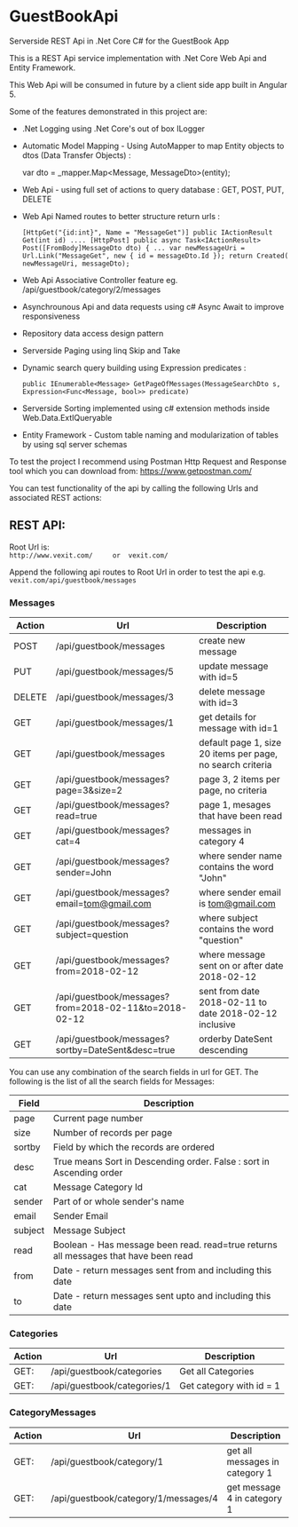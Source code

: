 # GuestBookApi
Serverside REST Api in .Net Core C# for the GuestBook App

This is a REST Api service implementation with .Net Core Web Api and Entity Framework.

This Web Api will be consumed in future by a client side app built in Angular 5.

Some of the features demonstrated in this project are:

- .Net Logging using .Net Core's out of box ILogger 

- Automatic Model Mapping - Using AutoMapper to map Entity objects to dtos (Data Transfer Objects) :

 	var dto = _mapper.Map<Message, MessageDto>(entity);
                    
- Web Api - using full set of actions to query database : GET, POST, PUT, DELETE

- Web Api Named routes to better structure return urls :

	`[HttpGet("{id:int}", Name = "MessageGet")]
        public IActionResult Get(int id)
	....
 	[HttpPost]
        public async Task<IActionResult> Post([FromBody]MessageDto dto)
        {
	...
		var newMessageUri = Url.Link("MessageGet", new { id = messageDto.Id });
                return Created( newMessageUri, messageDto);
`


- Web Api Associative Controller feature eg. /api/guestbook/category/2/messages

- Asynchrounous Api and data requests using c# Async Await to improve responsiveness

- Repository data access design pattern

- Serverside Paging using linq Skip and Take

- Dynamic search query building using Expression predicates : 

	`public IEnumerable<Message> GetPageOfMessages(MessageSearchDto s, Expression<Func<Message, bool>> predicate)`

- Serverside Sorting implemented using c# extension methods inside Web.Data.ExtIQueryable

- Entity Framework - Custom table naming and modularization of tables by using sql server schemas


To test the project I recommend using Postman Http Request and Response tool which you can download from:
https://www.getpostman.com/

You can test functionality of the api by calling the following Urls and associated REST actions:


## REST API:

Root Url is:  
	` http://www.vexit.com/  	or 	vexit.com/ `
	
Append the following api routes to Root Url in order to test the api e.g.
`vexit.com/api/guestbook/messages`


 ### Messages


Action   | Url                                  | Description
---------|--------------------------------------|--------------------------------------------------------------
POST	 | /api/guestbook/messages	        | create new message                    
PUT	 | /api/guestbook/messages/5	        | update message with id=5              
DELETE   | /api/guestbook/messages/3	        | delete message with id=3              		
GET	 | /api/guestbook/messages/1	        | get details for message with id=1     
GET      | /api/guestbook/messages              | default page 1, size 20 items per page, no search criteria
GET      | /api/guestbook/messages?page=3&size=2| page 3, 2 items per page, no criteria 
GET      | /api/guestbook/messages?read=true    | page 1, mesages that have been read
GET      | /api/guestbook/messages?cat=4        | messages in category 4
GET      | /api/guestbook/messages?sender=John         | where sender name contains the word "John"
GET      | /api/guestbook/messages?email=tom@gmail.com | where sender email is tom@gmail.com
GET      | /api/guestbook/messages?subject=question    | where subject contains the word "question"
GET      | /api/guestbook/messages?from=2018-02-12     | where message sent on or after date 2018-02-12
GET      | /api/guestbook/messages?from=2018-02-11&to=2018-02-12 | sent from date 2018-02-11 to date 2018-02-12 inclusive
GET      | /api/guestbook/messages?sortby=DateSent&desc=true | orderby DateSent descending

You can use any combination of the search fields in url for GET. 
The following is the list of all the search fields for Messages:

Field      | Description
-----------|--------------------------------------
  page     | Current page number
  size     | Number of records per page
  sortby   | Field by which the records are ordered
  desc     | True means Sort in Descending order. False : sort in Ascending order
  cat      | Message Category Id
  sender   | Part of or whole sender's name
  email    | Sender Email
  subject  | Message Subject
  read     | Boolean - Has message been read. read=true returns all messages that have been read
  from     | Date - return messages sent from and including this date
  to       | Date - return messages sent upto and including this date


 ### Categories


Action   | Url                                  | Description
---------|--------------------------------------|--------------------------------------------------------------
GET:	 | /api/guestbook/categories            | Get all Categories
GET:	 | /api/guestbook/categories/1          | Get category with id = 1


 ### CategoryMessages


Action   | Url                                  | Description
---------|--------------------------------------|--------------------------------------------------------------
GET:	 | /api/guestbook/category/1            | get all messages in category 1
GET:	 | /api/guestbook/category/1/messages/4 | get message 4 in category 1







